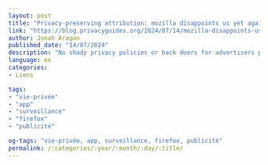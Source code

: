 ```yaml
---
layout: post
title: "Privacy-preserving attribution: mozilla disappoints us yet again"
link: "https://blog.privacyguides.org/2024/07/14/mozilla-disappoints-us-yet-again-2/"
author: Jonah Aragon
published_date: "14/07/2024"
description: "No shady privacy policies or back doors for advertisers proclaims the firefox homepage, but that's no longer true in firefox 128."
language: en
categories:
- Liens

tags:
- "vie-privée"
- "app"
- "surveillance"
- "firefox"
- "publicité"

og-tags: "vie-privée, app, surveillance, firefox, publicité"
permalink: /:categories/:year/:month/:day/:title/
---
```

